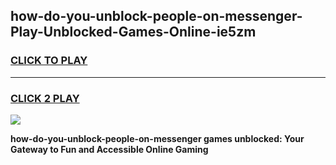 
## how-do-you-unblock-people-on-messenger-Play-Unblocked-Games-Online-ie5zm
<h3>
<a href="https://premium76.site?title=how-do-you-unblock-people-on-messenger&ref=25A">CLICK TO PLAY</a></h3>
<hr>

<h3>
<a href="https://premium76.site?title=how-do-you-unblock-people-on-messenger&ref=25A">CLICK 2 PLAY</a>
  
</h3>

<a href="https://premium76.site?title=how-do-you-unblock-people-on-messenger&ref=25A"><img src="https://clearcache.store/games.png"></a>


**how-do-you-unblock-people-on-messenger games unblocked: Your Gateway to Fun and Accessible Online Gaming**
